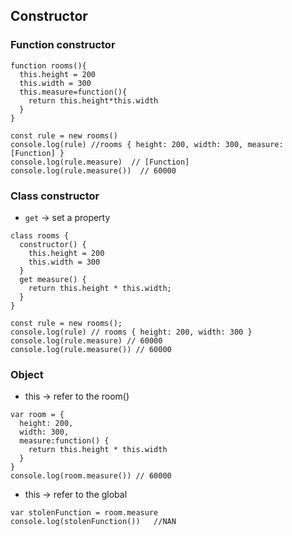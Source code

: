 ## Constructor

### Function constructor

```JS
function rooms(){
  this.height = 200
  this.width = 300
  this.measure=function(){
    return this.height*this.width
  }
}
```

```Js
const rule = new rooms()
console.log(rule) //rooms { height: 200, width: 300, measure: [Function] }
console.log(rule.measure)  // [Function]
console.log(rule.measure())  // 60000
```

### Class constructor


- `get` -> set a property

```JS
class rooms {
  constructor() {
    this.height = 200
    this.width = 300
  }
  get measure() {
    return this.height * this.width;
  }
}
```

```JS
const rule = new rooms();
console.log(rule) // rooms { height: 200, width: 300 }
console.log(rule.measure) // 60000
console.log(rule.measure()) // 60000
```

### Object

- this -> refer to the room()
```JS
var room = {
  height: 200,
  width: 300,
  measure:function() {
    return this.height * this.width
  }
} 
console.log(room.measure()) // 60000
```


- this -> refer to the global

```JS
var stolenFunction = room.measure
console.log(stolenFunction())   //NAN
```